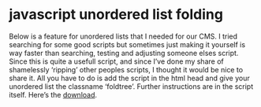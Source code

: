 <!--
  id: 279
  date: 2007-02-17T23:24:00
  modified: 2012-07-03T09:29:31
  slug: dhtml-list-fold
  type: post
  excerpt: <p>Below is a feature for unordered lists that I needed for our CMS. I tried searching for some good scripts but sometimes just making it yourself is way faster than searching, testing and adjusting someone elses script. Since this is quite a usefull script, and since I&#8217;ve done my share of shamelessly &#8216;ripping&#8217; other peoples [&hellip;]</p> 
  content: <p>Below is a feature for unordered lists that I needed for our CMS. I tried searching for some good scripts but sometimes just making it yourself is way faster than searching, testing and adjusting someone elses script. Since this is quite a usefull script, and since I&#8217;ve done my share of shamelessly &#8216;ripping&#8217; other peoples scripts, I thought it would be nice to share it. All you have to do is add the script in the html head and give your unordered list the classname &#8216;foldtree&#8217;. Further instructions are in the script itself. Here&#8217;s the <a href="/wordpress/wp-content/uploads/treefolder.zip">download</a>.</p> 
  categories: code,CSS,Javascript
  tags: CMS
-->

# javascript unordered list folding

<p>Below is a feature for unordered lists that I needed for our CMS. I tried searching for some good scripts but sometimes just making it yourself is way faster than searching, testing and adjusting someone elses script. Since this is quite a usefull script, and since I&#8217;ve done my share of shamelessly &#8216;ripping&#8217; other peoples scripts, I thought it would be nice to share it. All you have to do is add the script in the html head and give your unordered list the classname &#8216;foldtree&#8217;. Further instructions are in the script itself. Here&#8217;s the <a href="/wordpress/wp-content/uploads/treefolder.zip">download</a>.</p>

